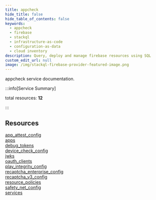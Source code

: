 ```yaml
---
title: appcheck
hide_title: false
hide_table_of_contents: false
keywords:
  - appcheck
  - firebase
  - stackql
  - infrastructure-as-code
  - configuration-as-data
  - cloud inventory
description: Query, deploy and manage firebase resources using SQL
custom_edit_url: null
image: /img/stackql-firebase-provider-featured-image.png
---
```


appcheck service documentation.

:::info[Service Summary]

total resources: __12__  

:::

## Resources
<div class="row">
<div class="providerDocColumn">
<a href="/services/appcheck/app_attest_config/">app_attest_config</a><br />
<a href="/services/appcheck/apps/">apps</a><br />
<a href="/services/appcheck/debug_tokens/">debug_tokens</a><br />
<a href="/services/appcheck/device_check_config/">device_check_config</a><br />
<a href="/services/appcheck/jwks/">jwks</a><br />
<a href="/services/appcheck/oauth_clients/">oauth_clients</a>
</div>
<div class="providerDocColumn">
<a href="/services/appcheck/play_integrity_config/">play_integrity_config</a><br />
<a href="/services/appcheck/recaptcha_enterprise_config/">recaptcha_enterprise_config</a><br />
<a href="/services/appcheck/recaptcha_v3_config/">recaptcha_v3_config</a><br />
<a href="/services/appcheck/resource_policies/">resource_policies</a><br />
<a href="/services/appcheck/safety_net_config/">safety_net_config</a><br />
<a href="/services/appcheck/services/">services</a>
</div>
</div>